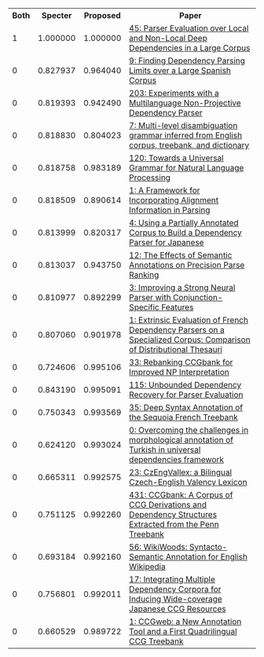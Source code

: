 <html><table><tr>
<th>Both</th>
<th>Specter</th>
<th>Proposed</th>
<th>Paper</th>
</tr>
<tr>
<td>1</td>
<td>1.000000</td>
<td>1.000000</td>
<td><a href="https://www.semanticscholar.org/paper/658e92b61fc8d3fbadadd4ebf252f3b0e75b87bb">45: Parser Evaluation over Local and Non-Local Deep Dependencies in a Large Corpus</a></td>
</tr>
<tr>
<td>0</td>
<td>0.827937</td>
<td>0.964040</td>
<td><a href="https://www.semanticscholar.org/paper/a43e3fb8768cc9ecb4ceade2df992528a3f5eed4">9: Finding Dependency Parsing Limits over a Large Spanish Corpus</a></td>
</tr>
<tr>
<td>0</td>
<td>0.819393</td>
<td>0.942490</td>
<td><a href="https://www.semanticscholar.org/paper/1a87bb250e52d45ab143017d8bb00d9a49272685">203: Experiments with a Multilanguage Non-Projective Dependency Parser</a></td>
</tr>
<tr>
<td>0</td>
<td>0.818830</td>
<td>0.804023</td>
<td><a href="https://www.semanticscholar.org/paper/58d7270e91ecc24d4d9cc56b5c6e96dbde57c69e">7: Multi-level disambiguation grammar inferred from English corpus, treebank, and dictionary</a></td>
</tr>
<tr>
<td>0</td>
<td>0.818758</td>
<td>0.983189</td>
<td><a href="https://www.semanticscholar.org/paper/8ea6883d154a7c74c3bb5f6e56746d7a157ee722">120: Towards a Universal Grammar for Natural Language Processing</a></td>
</tr>
<tr>
<td>0</td>
<td>0.818509</td>
<td>0.890614</td>
<td><a href="https://www.semanticscholar.org/paper/f4ed80cebf0923b641c8dc5b8d6ff719836afb09">1: A Framework for Incorporating Alignment Information in Parsing</a></td>
</tr>
<tr>
<td>0</td>
<td>0.813999</td>
<td>0.820317</td>
<td><a href="https://www.semanticscholar.org/paper/269472f6b4218117599f62512235bb2f54401f4e">4: Using a Partially Annotated Corpus to Build a Dependency Parser for Japanese</a></td>
</tr>
<tr>
<td>0</td>
<td>0.813037</td>
<td>0.943750</td>
<td><a href="https://www.semanticscholar.org/paper/c92cb46240cc7abbcf651a8f1b76d9d1a7ee8396">12: The Effects of Semantic Annotations on Precision Parse Ranking</a></td>
</tr>
<tr>
<td>0</td>
<td>0.810977</td>
<td>0.892299</td>
<td><a href="https://www.semanticscholar.org/paper/324f3f2890369a68ac0fd802f607de361e64e1f7">3: Improving a Strong Neural Parser with Conjunction-Specific Features</a></td>
</tr>
<tr>
<td>0</td>
<td>0.807060</td>
<td>0.901978</td>
<td><a href="https://www.semanticscholar.org/paper/61e2838e5460d853a3bfa4ad5952f8a010383fda">1: Extrinsic Evaluation of French Dependency Parsers on a Specialized Corpus: Comparison of Distributional Thesauri</a></td>
</tr>
<tr>
<td>0</td>
<td>0.724606</td>
<td>0.995106</td>
<td><a href="https://www.semanticscholar.org/paper/c480aeb15a0ac0788d574e7225fba37cef1dc3fe">33: Rebanking CCGbank for Improved NP Interpretation</a></td>
</tr>
<tr>
<td>0</td>
<td>0.843190</td>
<td>0.995091</td>
<td><a href="https://www.semanticscholar.org/paper/f00e6007cdf7dafb8dc48ed2518dc6356013bf1c">115: Unbounded Dependency Recovery for Parser Evaluation</a></td>
</tr>
<tr>
<td>0</td>
<td>0.750343</td>
<td>0.993569</td>
<td><a href="https://www.semanticscholar.org/paper/3a8fd9c2b88a5c3098d900c9a9194ef888ff4864">35: Deep Syntax Annotation of the Sequoia French Treebank</a></td>
</tr>
<tr>
<td>0</td>
<td>0.624120</td>
<td>0.993024</td>
<td><a href="https://www.semanticscholar.org/paper/69c894825847f71cd40eab5b5e144f9e0a9ec0e1">0: Overcoming the challenges in morphological annotation of Turkish in universal dependencies framework</a></td>
</tr>
<tr>
<td>0</td>
<td>0.665311</td>
<td>0.992575</td>
<td><a href="https://www.semanticscholar.org/paper/08149266b99f7168a51bca479a728396f2fc9c48">23: CzEngVallex: a Bilingual Czech-English Valency Lexicon</a></td>
</tr>
<tr>
<td>0</td>
<td>0.751125</td>
<td>0.992260</td>
<td><a href="https://www.semanticscholar.org/paper/4c4dcf6655204130f330002a9fb45c4fd436d5ea">431: CCGbank: A Corpus of CCG Derivations and Dependency Structures Extracted from the Penn Treebank</a></td>
</tr>
<tr>
<td>0</td>
<td>0.693184</td>
<td>0.992160</td>
<td><a href="https://www.semanticscholar.org/paper/18975c6913b086c32d3ed7737d21fd2d69a69c02">56: WikiWoods: Syntacto-Semantic Annotation for English Wikipedia</a></td>
</tr>
<tr>
<td>0</td>
<td>0.756801</td>
<td>0.992011</td>
<td><a href="https://www.semanticscholar.org/paper/a67f2816d10723b8cfe43ab5a9b6c8a319729a4a">17: Integrating Multiple Dependency Corpora for Inducing Wide-coverage Japanese CCG Resources</a></td>
</tr>
<tr>
<td>0</td>
<td>0.660529</td>
<td>0.989722</td>
<td><a href="https://www.semanticscholar.org/paper/830d5a5fca2221ef48683bc172bab4176ec363bd">1: CCGweb: a New Annotation Tool and a First Quadrilingual CCG Treebank</a></td>
</tr>
</table></html>
